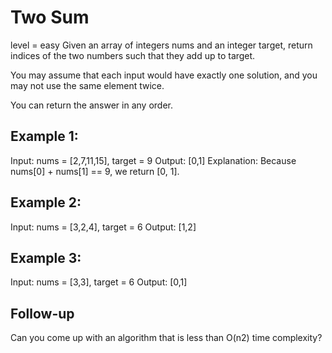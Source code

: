 # Two Sum
level = easy
Given an array of integers nums and an integer target, return indices of the two numbers such that they add up to target.

You may assume that each input would have exactly one solution, and you may not use the same element twice.

You can return the answer in any order.

 

## Example 1:
Input: nums = [2,7,11,15], target = 9
Output: [0,1]
Explanation: Because nums[0] + nums[1] == 9, we return [0, 1].


## Example 2:
Input: nums = [3,2,4], target = 6
Output: [1,2]


## Example 3:
Input: nums = [3,3], target = 6
Output: [0,1]


## Follow-up
Can you come up with an algorithm that is less than O(n2) time complexity?
